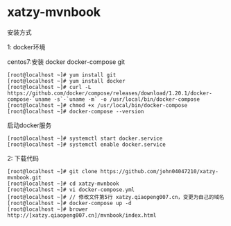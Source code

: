 # xatzy-mvnbook

安装方式

1: docker环境
   
   centos7:安装 docker docker-compose git

    [root@localhost ~]# yum install git
    [root@localhost ~]# yum install docker
    [root@localhost ~]# curl -L https://github.com/docker/compose/releases/download/1.20.1/docker-compose-`uname -s`-`uname -m` -o /usr/local/bin/docker-compose
    [root@localhost ~]# chmod +x /usr/local/bin/docker-compose
    [root@localhost ~]# docker-compose --version

   启动docker服务

    [root@localhost ~]# systemctl start docker.service
    [root@localhost ~]# systemctl enable docker.service
   
2: 下载代码

    [root@localhost ~]# git clone https://github.com/john04047210/xatzy-mvnbook.git
    [root@localhost ~]# cd xatzy-mvnbook
    [root@localhost ~]# vi docker-compose.yml
    [root@localhost ~]# // 修改文件第5行 xatzy.qiaopeng007.cn，变更为自己的域名
    [root@localhost ~]# docker-compose up -d
    [root@localhost ~]# brower http://[xatzy.qiaopeng007.cn]/mvnbook/index.html
